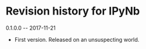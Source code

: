 # Revision history for IPyNb

0.1.0.0  -- 2017-11-21

  * First version. Released on an unsuspecting world.

